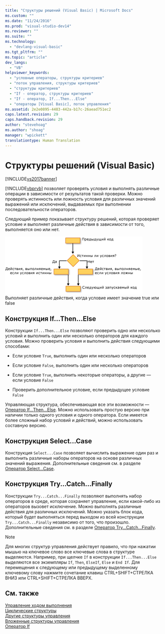 ```yaml
---
title: "Структуры решений (Visual Basic) | Microsoft Docs"
ms.custom: ""
ms.date: "11/24/2016"
ms.prod: "visual-studio-dev14"
ms.reviewer: ""
ms.suite: ""
ms.technology: 
  - "devlang-visual-basic"
ms.tgt_pltfrm: ""
ms.topic: "article"
dev_langs: 
  - "VB"
helpviewer_keywords: 
  - "условные операторы, структуры критериев"
  - "поток управления, структуры критериев"
  - "структуры критериев"
  - "If - оператор, структуры критериев"
  - "If - оператор, If...Then...Else"
  - "операторы [Visual Basic], поток управления"
ms.assetid: 2e2e0895-4483-442a-b17c-26aead751ec2
caps.latest.revision: 29
caps.handback.revision: 29
author: "stevehoag"
ms.author: "shoag"
manager: "wpickett"
translationtype: Human Translation
---
```

# Структуры решений (Visual Basic)
[!INCLUDE[vs2017banner](../../../../csharp/includes/vs2017banner.md)]

[!INCLUDE[vbprvb](../../../../csharp/programming-guide/concepts/linq/includes/vbprvb_md.md)] позволяет проверять условия и выполнять различные операции в зависимости от результатов такой проверки.  Можно проверять истинность или ложность условия для различных значений выражений или исключений, выдаваемых при выполнении последовательности операторов.  
  
 Следующий пример показывает структуру решений, которая проверяет условие и выполняет различные действия в зависимости от того, выполняется оно или нет.  
  
 ![Таблица потока конструкции “If...Then...Else”](../../../../visual-basic/programming-guide/language-features/control-flow/media/ifthenelse.gif "IfThenElse")  
Выполняет различные действия, когда условие имеет значение true или false  
  
## Конструкция If...Then...Else  
 Конструкции `If...Then...Else` позволяют проверить одно или несколько условий и выполнить один или несколько операторов для каждого условия.  Можно проверить условия и выполнить действия следующими способами:  
  
-   Если условие `True`, выполнить один или несколько операторов  
  
-   Если условие `False`, выполнить один или несколько операторов  
  
-   Если условие `True`, выполнить некоторые операторы, а другие — если условие `False`  
  
-   Проверить дополнительное условие, если предыдущее условие `False`  
  
 Управляющая структура, обеспечивающая все эти возможности — [Оператор If...Then...Else](../../../../visual-basic/language-reference/statements/if-then-else-statement.md).  Можно использовать простую версию при наличии только одного условия и одного оператора.  Если имеется более сложный набор условий и действий, можно использовать составную версию.  
  
## Конструкция Select...Case  
 Конструкция `Select...Case` позволяет вычислить выражение один раз и выполнить различные наборы операторов на основе различных значений выражения.  Дополнительные сведения см. в разделе [Оператор Select...Case](../../../../visual-basic/language-reference/statements/select-case-statement.md).  
  
## Конструкция Try...Catch...Finally  
 Конструкции `Try...Catch...Finally` позволяют выполнять набор операторов в среде, которая сохраняет управление, если какой\-либо из операторов вызовет исключение.  Можно выполнять различные действия для различных исключений.  Можно указать блок кода, который будет выполняться перед выходом из всей конструкции `Try...Catch...Finally` независимо от того, что произошло.  Дополнительные сведения см. в разделе [Оператор Try...Catch...Finally](../../../../visual-basic/language-reference/statements/try-catch-finally-statement.md).  
  
> [!NOTE]
>  Для многих структур управления действует правило, что при нажатии мышью на ключевое слово все ключевые слова в структуре выделяются.  Например, при щелчке `If` в конструкции `If...Then...Else` выделяются все экземпляры `If`, `Then`, `ElseIf`, `Else` и `End If`.  Для перемещения к следующему или предыдущему выделенному ключевому слову нажмите сочетание клавиш CTRL\+SHIFT\+СТРЕЛКА ВНИЗ или CTRL\+SHIFT\+СТРЕЛКА ВВЕРХ.  
  
## См. также  
 [Управление ходом выполнения](../../../../visual-basic/programming-guide/language-features/control-flow/index.md)   
 [Циклические структуры](../../../../visual-basic/programming-guide/language-features/control-flow/loop-structures.md)   
 [Другие структуры управления](../../../../visual-basic/programming-guide/language-features/control-flow/other-control-structures.md)   
 [Вложенные структуры управления](../../../../visual-basic/programming-guide/language-features/control-flow/nested-control-structures.md)   
 [Оператор If](../../../../visual-basic/language-reference/operators/if-operator.md)